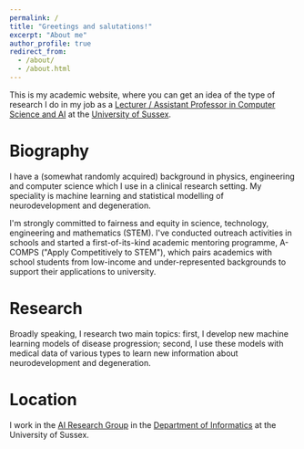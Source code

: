 ```yaml
---
permalink: /
title: "Greetings and salutations!"
excerpt: "About me"
author_profile: true
redirect_from: 
  - /about/
  - /about.html
---
```


This is my academic website, where you can get an idea of the type of research I do in my job as a [Lecturer / Assistant Professor in Computer Science and AI](https://profiles.sussex.ac.uk/p596509-peter-wijeratne) at the [University of Sussex](https://www.sussex.ac.uk/).

Biography
===

I have a (somewhat randomly acquired) background in physics, engineering and computer science which I use in a clinical research setting. My speciality is machine learning and statistical modelling of neurodevelopment and degeneration.

I'm strongly committed to fairness and equity in science, technology, engineering and mathematics (STEM). I've conducted outreach activities in schools and started a first-of-its-kind academic mentoring programme, A-COMPS ("Apply Competitively to STEM"), which pairs academics with school students from low-income and under-represented backgrounds to support their applications to university.

Research
===
Broadly speaking, I research two main topics: first, I develop new machine learning models of disease progression; second, I use these models with medical data of various types to learn new information about neurodevelopment and degeneration.

Location
===
I work in the [AI Research Group](https://www.sussex.ac.uk/research/centres/ai-research-group/) in the [Department of Informatics](https://www.sussex.ac.uk/informatics/) at the University of Sussex.